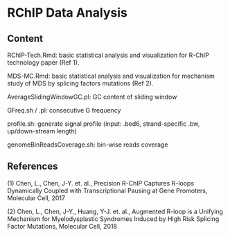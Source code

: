 # RChIP Data Analysis

## Content
RChIP-Tech.Rmd: basic statistical analysis and visualization for R-ChIP technology paper (Ref 1).

MDS-MC.Rmd: basic statistical analysis and visualization for mechanism study of MDS by splicing factors mutations (Ref 2).

AverageSlidingWindowGC.pl: GC content of sliding window

GFreq.sh / .pl: consecutive G frequency

profile.sh: generate signal profile (input: .bed6, strand-specific .bw, up/down-stream length)

genomeBinReadsCoverage.sh: bin-wise reads coverage

## References
(1) Chen, L., Chen, J-Y. et. al., Precision R-ChIP Captures R-loops Dynamically Coupled with Transcriptional Pausing at Gene Promoters, Molecular Cell, 2017

(2) Chen, L., Chen, J-Y., Huang, Y-J. et. al.,  Augmented R-loop is a Unifying Mechanism for Myelodysplastic Syndromes Induced by High Risk Splicing Factor Mutations, Molecular Cell, 2018
